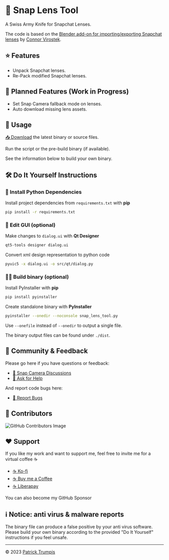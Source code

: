# 👻 Snap Lens Tool

A Swiss Army Knife for Snapchat Lenses.

The code is based on the [Blender add-on for importing/exporting Snapchat lenses](https://github.com/cvirostek/snapchat-lens-blender-io) by [Connor Virostek](https://github.com/cvirostek).

## ⭐ Features
- Unpack Snapchat lenses.
- Re-Pack modified Snapchat lenses.

## 🚧 Planned Features (Work in Progress)
- Set Snap Camera fallback mode on lenses.
- Auto download missing lens assets.

## 🚀 Usage
[📥 Download](https://github.com/ptrumpis/snap-lens-tool/releases/latest) the latest binary or source files.

Run the script or the pre-build binary (if available).

See the information below to build your own binary.

## 🛠️ Do It Yourself Instructions
### 🧩 Install Python Dependencies
Install project dependencies from `requirements.txt` with **pip**

```sh
pip install -r requirements.txt
```

### 🎨 Edit GUI (optional)

Make changes to `dialog.ui` with **Qt Designer**
```sh
qt5-tools designer dialog.ui
```

Convert xml design representation to python code
```sh
pyuic5 -x dialog.ui -o src/qt/dialog.py
```

### ‍👨‍💻 Build binary (optional)

Install PyInstaller with **pip**
```sh
pip install pyinstaller
```

Create standalone binary with **PyInstaller**
```sh
pyinstaller --onedir --noconsole snap_lens_tool.py
```

Use `--onefile` instead of `--onedir` to output a single file.

The binary output files can be found under `./dist`.


## 💬 Community & Feedback
Please go here if you have questions or feedback:
- [💬 Snap Camera Discussions](https://github.com/ptrumpis/snap-camera-server/discussions)
- [🙏 Ask for Help](https://github.com/ptrumpis/snap-camera-server/discussions/categories/q-a)

And report code bugs here:
- [🐛 Report Bugs](https://github.com/ptrumpis/snap-lens-tool/issues)

## 🤝 Contributors
![GitHub Contributors Image](https://contrib.rocks/image?repo=ptrumpis/snap-lens-tool)

## ❤️ Support
If you like my work and want to support me, feel free to invite me for a virtual coffee ☕

- [☕ Ko-fi](https://ko-fi.com/ptrumpis)
- [☕ Buy me a Coffee](https://www.buymeacoffee.com/ptrumpis)
- [☕ Liberapay](https://liberapay.com/ptrumpis/)

You can also become my GitHub Sponsor

## ℹ️ Notice: anti virus & malware reports
The binary file can produce a false positive by your anti virus software.
Please build your own binary according to the provided "Do It Yourself" instructions if you feel unsafe.

---

© 2023 [Patrick Trumpis](https://github.com/ptrumpis)